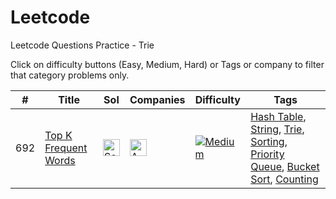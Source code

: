 # Leetcode
Leetcode Questions Practice - Trie

Click on difficulty buttons (Easy, Medium, Hard) or Tags or company to filter that category problems only.

|#|Title|Sol|Companies|Difficulty|Tags|
| - | - | - | - | - |  - | 
|692|[Top K Frequent Words](https://leetcode.com/problems/top-k-frequent-words/)|[<img src="https://edent.github.io/SuperTinyIcons/images/svg/github.svg" width="27" title="Solution" />](https://github.com/yvrakesh/Leetcode/tree/main/code/0692-Top-K-Frequent-Words)|[<img src="https://edent.github.io/SuperTinyIcons/images/svg/amazon.svg" width="27" title="Amazon" />](https://github.com/yvrakesh/Leetcode/tree/main/company/Amazon)|[![Medium](https://img.shields.io/badge/-Medium-blue)](https://github.com/yvrakesh/Leetcode/tree/main/difficulty/Medium)|[Hash Table](https://github.com/yvrakesh/Leetcode/tree/main/tag/Hash-Table), [String](https://github.com/yvrakesh/Leetcode/tree/main/tag/String), [Trie](https://github.com/yvrakesh/Leetcode/tree/main/tag/Trie), [Sorting](https://github.com/yvrakesh/Leetcode/tree/main/tag/Sorting), [Priority Queue](https://github.com/yvrakesh/Leetcode/tree/main/tag/Priority-Queue), [Bucket Sort](https://github.com/yvrakesh/Leetcode/tree/main/tag/Bucket-Sort), [Counting](https://github.com/yvrakesh/Leetcode/tree/main/tag/Counting)|53.6%|94.0%|